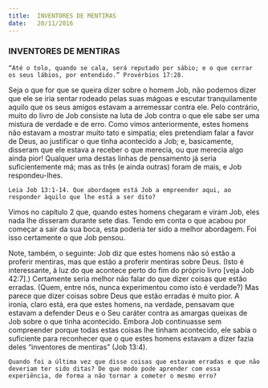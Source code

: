 ```yaml
---
title:  INVENTORES DE MENTIRAS
date:   20/11/2016
---
```


### INVENTORES DE MENTIRAS

`“Até o tolo, quando se cala, será reputado por sábio; e o que cerrar os seus lábios, por entendido.” Provérbios 17:28.`

Seja o que for que se queira dizer sobre o homem Job, não podemos dizer que ele se iria sentar rodeado pelas suas mágoas e escutar tranquilamente aquilo que os seus amigos estavam a arremessar contra ele. Pelo contrário, muito do livro de Job consiste na luta de Job contra o que ele sabe ser uma mistura de verdade e de erro. Como vimos anteriormente, estes homens não estavam a mostrar muito tato e simpatia; eles pretendiam falar a favor de Deus, ao justificar o que tinha acontecido a Job; e, basicamente, disseram que ele estava a receber o que merecia, ou que merecia algo ainda pior! Qualquer uma destas linhas de pensamento já seria suficientemente má; mas as três (e ainda outras) foram de mais, e Job respondeu-lhes.

`Leia Job 13:1-14. Que abordagem está Job a empreender aqui, ao responder àquilo que lhe está a ser dito?`

Vimos no capítulo 2 que, quando estes homens chegaram e viram Job, eles nada lhe disseram durante sete dias. Tendo em conta o que acabou por começar a sair da sua boca, esta poderia ter sido a melhor abordagem. Foi isso certamente o que Job pensou.

Note, também, o seguinte: Job diz que estes homens não só estão a proferir mentiras, mas que estão a proferir mentiras sobre Deus. (Isto é interessante, à luz do que acontece perto do fim do próprio livro [veja Job 42:7].) Certamente seria melhor não falar do que dizer coisas que estão erradas. (Quem, entre nós, nunca experimentou como isto é verdade?) Mas parece que dizer coisas sobre Deus que estão erradas é muito pior. A ironia, claro está, era que estes homens, na verdade, pensavam que estavam a defender Deus e o Seu caráter contra as amargas queixas de Job sobre o que tinha acontecido. Embora Job continuasse sem compreender porque todas estas coisas lhe tinham acontecido, ele sabia o suficiente para reconhecer que o que estes homens estavam a dizer fazia deles “inventores de mentiras” (Job 13:4).

`Quando foi a última vez que disse coisas que estavam erradas e que não deveriam ter sido ditas? De que modo pode aprender com essa experiência, de forma a não tornar a cometer o mesmo erro?`